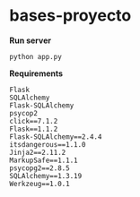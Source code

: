 # bases-proyecto

**Run server**
```
python app.py
```

**Requirements**
```
Flask
SQLAlchemy
Flask-SQLAlchemy
psycop2
click==7.1.2
Flask==1.1.2
Flask-SQLAlchemy==2.4.4
itsdangerous==1.1.0
Jinja2==2.11.2
MarkupSafe==1.1.1
psycopg2==2.8.5
SQLAlchemy==1.3.19
Werkzeug==1.0.1
```
